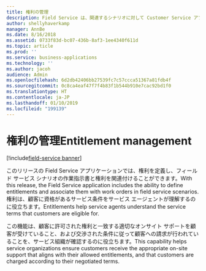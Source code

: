 ```yaml
---
title: 権利の管理
description: Field Service は、関連するシナリオに対して Customer Service アプリケーションで有効化される現在の権利機能を拡張しました。
author: shellyhaverkamp
manager: AnnBe
ms.date: 8/16/2018
ms.assetid: 0733f83d-bc07-436b-8af3-1ee4340f611d
ms.topic: article
ms.prod: ''
ms.service: business-applications
ms.technology: ''
ms.author: jacoh
audience: Admin
ms.openlocfilehash: 6d2db42406bb27539fc7c57ccca51367a81fdb4f
ms.sourcegitcommit: 0c8ca4eaf47f7f4b83f1b544b910e7cac92bd1f0
ms.translationtype: HT
ms.contentlocale: ja-JP
ms.lasthandoff: 01/10/2019
ms.locfileid: "199139"
---
```

#  <a name="entitlement-management"></a><span data-ttu-id="62af5-103">権利の管理</span><span class="sxs-lookup"><span data-stu-id="62af5-103">Entitlement management</span></span>

[!include[field-service banner](../../includes/field-service.md)]

<span data-ttu-id="62af5-104">このリリースの Field Service アプリケーションでは、権利を定義し、フィールド サービス シナリオの作業指示書と権利を関連付けることができます。</span><span class="sxs-lookup"><span data-stu-id="62af5-104">With this release, the Field Service application includes the ability to define entitlements and associate them with work orders in field service scenarios.</span></span> <span data-ttu-id="62af5-105">権利は、顧客に資格があるサービス条件をサービス エージェントが理解するのに役立ちます。</span><span class="sxs-lookup"><span data-stu-id="62af5-105">Entitlements help service agents understand the service terms that customers are eligible for.</span></span>

<span data-ttu-id="62af5-106">この機能は、顧客に許可された権利と一致する適切なオンサイト サポートを顧客が受けていること、および交渉された条件に従って顧客への請求が行われていることを、サービス組織が確認するのに役立ちます。</span><span class="sxs-lookup"><span data-stu-id="62af5-106">This capability helps service organizations ensure customers receive the appropriate on-site support that aligns with their allowed entitlements, and that customers are charged according to their negotiated terms.</span></span>

